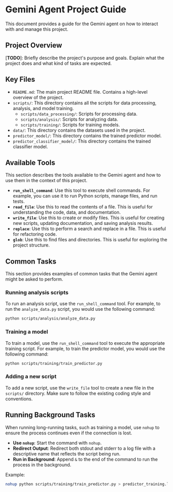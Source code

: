 # Gemini Agent Project Guide

This document provides a guide for the Gemini agent on how to interact with and manage this project.

## Project Overview

[**TODO**]: Briefly describe the project's purpose and goals. Explain what the project does and what kind of tasks are expected.

## Key Files

*   `README.md`: The main project README file. Contains a high-level overview of the project.
*   `scripts/`: This directory contains all the scripts for data processing, analysis, and model training.
    *   `scripts/data_processing/`: Scripts for processing data.
    *   `scripts/analysis/`: Scripts for analyzing data.
    *   `scripts/training/`: Scripts for training models.
*   `data/`: This directory contains the datasets used in the project.
*   `predictor_model/`: This directory contains the trained predictor model.
*   `predictor_classifier_model/`: This directory contains the trained classifier model.

## Available Tools

This section describes the tools available to the Gemini agent and how to use them in the context of this project.

*   **`run_shell_command`**: Use this tool to execute shell commands. For example, you can use it to run Python scripts, manage files, and run tests.
*   **`read_file`**: Use this to read the contents of a file. This is useful for understanding the code, data, and documentation.
*   **`write_file`**: Use this to create or modify files. This is useful for creating new scripts, updating documentation, and saving analysis results.
*   **`replace`**: Use this to perform a search and replace in a file. This is useful for refactoring code.
*   **`glob`**: Use this to find files and directories. This is useful for exploring the project structure.

## Common Tasks

This section provides examples of common tasks that the Gemini agent might be asked to perform.

### Running analysis scripts

To run an analysis script, use the `run_shell_command` tool. For example, to run the `analyze_data.py` script, you would use the following command:

```bash
python scripts/analysis/analyze_data.py
```

### Training a model

To train a model, use the `run_shell_command` tool to execute the appropriate training script. For example, to train the predictor model, you would use the following command:

```bash
python scripts/training/train_predictor.py
```

### Adding a new script

To add a new script, use the `write_file` tool to create a new file in the `scripts/` directory. Make sure to follow the existing coding style and conventions.

## Running Background Tasks

When running long-running tasks, such as training a model, use `nohup` to ensure the process continues even if the connection is lost.

-   **Use `nohup`**: Start the command with `nohup`.
-   **Redirect Output**: Redirect both stdout and stderr to a log file with a descriptive name that reflects the script being run.
-   **Run in Background**: Append `&` to the end of the command to run the process in the background.

Example:

```bash
nohup python scripts/training/train_predictor.py > predictor_training.log 2>&1 &
```